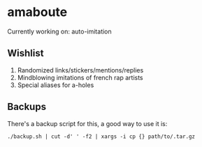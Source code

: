 amaboute
========

Currently working on: auto-imitation

## Wishlist

1. Randomized links/stickers/mentions/replies
2. Mindblowing imitations of french rap artists
3. Special aliases for a-holes

## Backups

There's a backup script for this, a good way to use it is:

```
./backup.sh | cut -d' ' -f2 | xargs -i cp {} path/to/.tar.gz
```
